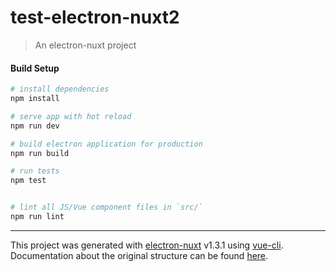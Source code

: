 # test-electron-nuxt2

> An electron-nuxt project

#### Build Setup

``` bash
# install dependencies
npm install

# serve app with hot reload
npm run dev

# build electron application for production
npm run build

# run tests
npm test


# lint all JS/Vue component files in `src/`
npm run lint

```

---

This project was generated with [electron-nuxt](https://github.com/michalzaq12/electron-nuxt) v1.3.1 using [vue-cli](https://github.com/vuejs/vue-cli). Documentation about the original structure can be found [here](https://github.com/michalzaq12/electron-nuxt/blob/master/README.md).
